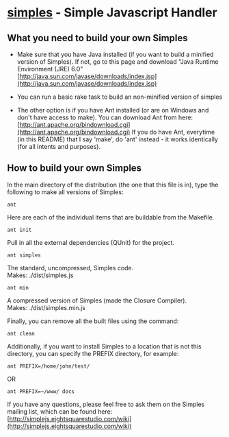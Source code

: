 [simples](http://simplejs.eightsquarestudio.com/) - Simple Javascript Handler
================================

What you need to build your own Simples
---------------------------------------
* Make sure that you have Java installed (if you want to build a minified version of Simples).
If not, go to this page and download "Java Runtime Environment (JRE) 6.0"  
[http://java.sun.com/javase/downloads/index.jsp](http://java.sun.com/javase/downloads/index.jsp)

* You can run a basic rake task to build an non-minified version of simples
* The other option is if you have Ant installed (or are on Windows and don't have access to make). You can download Ant from here: [http://ant.apache.org/bindownload.cgi](http://ant.apache.org/bindownload.cgi)
If you do have Ant, everytime (in this README) that I say 'make', do 'ant' instead - it works identically (for all intents and purposes).

How to build your own Simples
-----------------------------

In the main directory of the distribution (the one that this file is in), type
the following to make all versions of Simples:

`ant`

Here are each of the individual items that are buildable from the Makefile.

`ant init`

Pull in all the external dependencies (QUnit) for the project.

`ant simples`

The standard, uncompressed, Simples code.  
Makes: ./dist/simples.js

`ant min`

A compressed version of Simples (made the Closure Compiler).  
Makes: ./dist/simples.min.js

Finally, you can remove all the built files using the command:
  
`ant clean`

Additionally, if you want to install Simples to a location that is not this
directory, you can specify the PREFIX directory, for example:
  
`ant PREFIX=/home/john/test/`

OR

`ant PREFIX=~/www/ docs`

If you have any questions, please feel free to ask them on the Simples
mailing list, which can be found here:  
[http://simplejs.eightsquarestudio.com/wiki](http://simplejs.eightsquarestudio.com/wiki)
